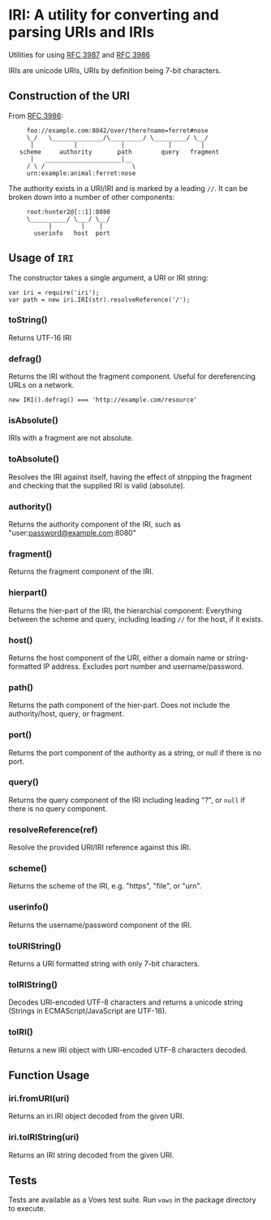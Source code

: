 # IRI: A utility for converting and parsing URIs and IRIs

Utilities for using <a href="http://www.ietf.org/rfc/rfc3987.txt">RFC 3987</a> and
<a href="http://www.ietf.org/rfc/rfc3986.txt">RFC 3986</a>

IRIs are unicode URIs, URIs by definition being 7-bit characters.

## Construction of the URI

From <a href="http://www.ietf.org/rfc/rfc3986.txt">RFC 3986</a>:

         foo://example.com:8042/over/there?name=ferret#nose
         \_/   \______________/\_________/ \_________/ \__/
          |           |            |            |        |
       scheme     authority       path        query   fragment
          |   _____________________|__
         / \ /                        \
         urn:example:animal:ferret:nose

The authority exists in a URI/IRI and is marked by a leading `//`. It can be broken down into a number of other components:

         root:hunter2@[::1]:8080
         \__________/ \___/ \__/
               |        |    |
           userinfo   host  port

## Usage of `IRI`

The constructor takes a single argument, a URI or IRI string:

	var iri = require('iri');
	var path = new iri.IRI(str).resolveReference('/');

### toString()

Returns UTF-16 IRI

### defrag()

Returns the IRI without the fragment component. Useful for dereferencing URLs on a network.

	new IRI().defrag() === 'http://example.com/resource'

### isAbsolute()

IRIs with a fragment are not absolute.

### toAbsolute()

Resolves the IRI against itself, having the effect of stripping the fragment and checking that the supplied IRI is valid (absolute).

### authority()

Returns the authority component of the IRI, such as "user:password@example.com:8080"

### fragment()

Returns the fragment component of the IRI.

### hierpart()

Returns the hier-part of the IRI, the hierarchial component: Everything between the scheme and query, including leading `//` for the host, if it exists.

### host()

Returns the host component of the URI, either a domain name or string-formatted IP address. Excludes port number and username/password.

### path()

Returns the path component of the hier-part. Does not include the authority/host, query, or fragment.

### port()

Returns the port component of the authority as a string, or null if there is no port.

### query()

Returns the query component of the IRI including leading "?", or `null` if there is no query component.

### resolveReference(ref)

Resolve the provided URI/IRI reference against this IRI.

### scheme()

Returns the scheme of the IRI, e.g. "https", "file", or "urn".

### userinfo()

Returns the username/password component of the IRI.

### toURIString()

Returns a URI formatted string with only 7-bit characters.

### toIRIString()

Decodes URI-encoded UTF-8 characters and returns a unicode string (Strings in ECMAScript/JavaScript are UTF-16).

### toIRI()

Returns a new IRI object with URI-encoded UTF-8 characters decoded.


## Function Usage

### iri.fromURI(uri)

Returns an iri.IRI object decoded from the given URI.

### iri.toIRIString(uri)

Returns an IRI string decoded from the given URI.


## Tests

Tests are available as a Vows test suite. Run `vows` in the package directory to execute.
